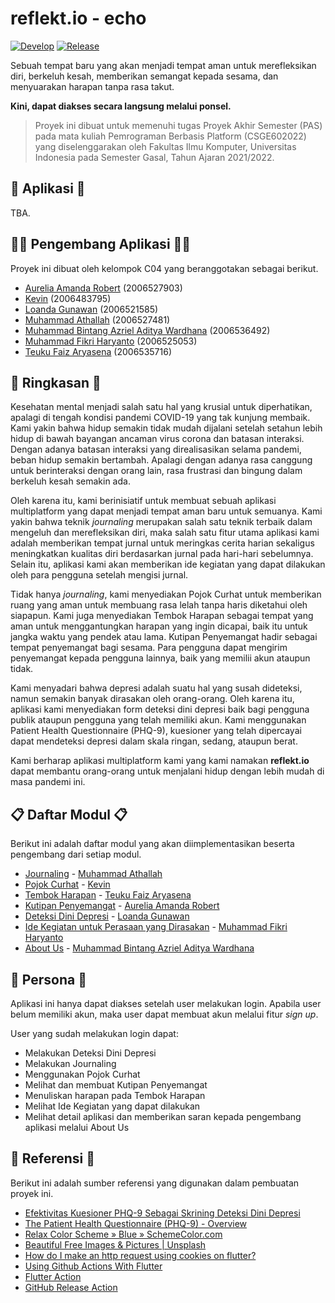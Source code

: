 # reflekt.io - echo

[![Develop](https://github.com/reflekt-io/echo/actions/workflows/develop.yml/badge.svg)](https://github.com/reflekt-io/echo/actions/workflows/develop.yml)
[![Release](https://github.com/reflekt-io/echo/actions/workflows/release.yml/badge.svg)](https://github.com/reflekt-io/echo/actions/workflows/release.yml)

Sebuah tempat baru yang akan menjadi tempat aman untuk merefleksikan diri, berkeluh kesah, memberikan semangat kepada sesama, dan menyuarakan harapan tanpa rasa takut.

**Kini, dapat diakses secara langsung melalui ponsel.**

> Proyek ini dibuat untuk memenuhi tugas Proyek Akhir Semester (PAS)
> pada mata kuliah Pemrograman Berbasis Platform (CSGE602022) yang
> diselenggarakan oleh Fakultas Ilmu Komputer, Universitas Indonesia
> pada Semester Gasal, Tahun Ajaran 2021/2022.

## 📱 Aplikasi 📱
TBA.

## 👨‍💻 Pengembang Aplikasi 👩‍💻
Proyek ini dibuat oleh kelompok C04 yang beranggotakan sebagai berikut.
- [Aurelia Amanda Robert](https://github.com/orelar) (2006527903)
- [Kevin](https://github.com/vnctkevin) (2006483795)
- [Loanda Gunawan](https://github.com/Gloanda) (2006521585)
- [Muhammad Athallah](https://github.com/determinedguy) (2006527481)
- [Muhammad Bintang Azriel Aditya Wardhana](https://github.com/bintangazriel) (2006536492)
- [Muhammad Fikri Haryanto](https://github.com/mfikriharyanto) (2006525053)
- [Teuku Faiz Aryasena](https://github.com/teukufaiz) (2006535716)

## 📃 Ringkasan 📃
Kesehatan mental menjadi salah satu hal yang krusial untuk diperhatikan, apalagi di tengah kondisi pandemi COVID-19 yang tak kunjung membaik. Kami yakin bahwa hidup semakin tidak mudah dijalani setelah setahun lebih hidup di bawah bayangan ancaman virus corona dan batasan interaksi. Dengan adanya batasan interaksi yang direalisasikan selama pandemi, beban hidup semakin bertambah. Apalagi dengan adanya rasa canggung untuk berinteraksi dengan orang lain, rasa frustrasi dan bingung dalam berkeluh kesah semakin ada.

Oleh karena itu, kami berinisiatif untuk membuat sebuah aplikasi multiplatform yang dapat menjadi tempat aman baru untuk semuanya. Kami yakin bahwa teknik _journaling_ merupakan salah satu teknik terbaik dalam mengeluh dan merefleksikan diri, maka salah satu fitur utama aplikasi kami adalah memberikan tempat jurnal untuk meringkas cerita harian sekaligus meningkatkan kualitas diri berdasarkan jurnal pada hari-hari sebelumnya. Selain itu, aplikasi kami akan memberikan ide kegiatan yang dapat dilakukan oleh para pengguna setelah mengisi jurnal.

Tidak hanya _journaling_, kami menyediakan Pojok Curhat untuk memberikan ruang yang aman untuk membuang rasa lelah tanpa haris diketahui oleh siapapun. Kami juga menyediakan Tembok Harapan sebagai tempat yang aman untuk menggantungkan harapan yang ingin dicapai, baik itu untuk jangka waktu yang pendek atau lama. Kutipan Penyemangat hadir sebagai tempat penyemangat bagi sesama. Para pengguna dapat mengirim penyemangat kepada pengguna lainnya, baik yang memilii akun ataupun tidak.

Kami menyadari bahwa depresi adalah suatu hal yang susah dideteksi, namun semakin banyak dirasakan oleh orang-orang. Oleh karena itu, aplikasi kami menyediakan form deteksi dini depresi baik bagi pengguna publik ataupun pengguna yang telah memiliki akun. Kami menggunakan Patient Health Questionnaire (PHQ-9), kuesioner yang telah dipercayai dapat mendeteksi depresi dalam skala ringan, sedang, ataupun berat.

Kami berharap aplikasi multiplatform kami yang kami namakan **reflekt<area>.io** dapat membantu orang-orang untuk menjalani hidup dengan lebih mudah di masa pandemi ini.

## 📋 Daftar Modul 📋
Berikut ini adalah daftar modul yang akan diimplementasikan beserta pengembang dari setiap modul.
- [Journaling](https://github.com/reflekt-io/echo/tree/main/journal) - [Muhammad Athallah](https://github.com/determinedguy)
- [Pojok Curhat](https://github.com/reflekt-io/echo/tree/main/pojok_curhat) - [Kevin](https://github.com/vnctkevin)
- [Tembok Harapan](https://github.com/reflekt-io/echo/tree/main/tembok_harapan) - [Teuku Faiz Aryasena](https://github.com/teukufaiz)
- [Kutipan Penyemangat](https://github.com/reflekt-io/echo/tree/main/kutipan) - [Aurelia Amanda Robert](https://github.com/orelar)
- [Deteksi Dini Depresi](https://github.com/reflekt-io/echo/tree/main/deteksi_depresi) - [Loanda Gunawan](https://github.com/Gloanda)
- [Ide Kegiatan untuk Perasaan yang Dirasakan](https://github.com/reflekt-io/echo/tree/main/ide_kegiatan) - [Muhammad Fikri Haryanto](https://github.com/mfikriharyanto)
- [About Us](https://github.com/reflekt-io/echo/tree/main/about_us) - [Muhammad Bintang Azriel Aditya Wardhana](https://github.com/bintangazriel)

## 👥 Persona 👥
Aplikasi ini hanya dapat diakses setelah user melakukan login. Apabila user belum memiliki akun, maka user dapat membuat akun melalui fitur _sign up_.

User yang sudah melakukan login dapat:
- Melakukan Deteksi Dini Depresi
- Melakukan Journaling
- Menggunakan Pojok Curhat
- Melihat dan membuat Kutipan Penyemangat
- Menuliskan harapan pada Tembok Harapan
- Melihat Ide Kegiatan yang dapat dilakukan
- Melihat detail aplikasi dan memberikan saran kepada pengembang aplikasi melalui About Us

## 📑 Referensi 📑
Berikut ini adalah sumber referensi yang digunakan dalam pembuatan proyek ini.
- [Efektivitas Kuesioner PHQ-9 Sebagai Skrining Deteksi Dini Depresi](https://www.alomedika.com/efektivitas-kuesioner-ph-9-sebagai-skrining-deteksi-dini-depresi/)
- [The Patient Health Questionnaire (PHQ-9) - Overview](https://img3.reoveme.com/m/7dcac06741830f40.pdf)
- [Relax Color Scheme » Blue » SchemeColor.com](https://www.schemecolor.com/relax-color.php)
- [Beautiful Free Images & Pictures | Unsplash](https://unsplash.com)
- [How do I make an http request using cookies on flutter?](https://stackoverflow.com/questions/52241089/how-do-i-make-an-http-request-using-cookies-on-flutter)
- [Using Github Actions With Flutter](https://petercoding.com/flutter/2021/07/18/using-github-actions-with-flutter/)
- [Flutter Action](https://github.com/subosito/flutter-action)
- [GitHub Release Action](https://github.com/ncipollo/release-action)